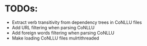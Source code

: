 # TODOs:

- Extract verb transitivity from dependency trees in CoNLLU files
- Add URL filtering when parsing CoNLLU
- Add foreign words filtering when parsing CoNLLU
- Make loading CoNLLU files mulrtithreaded
